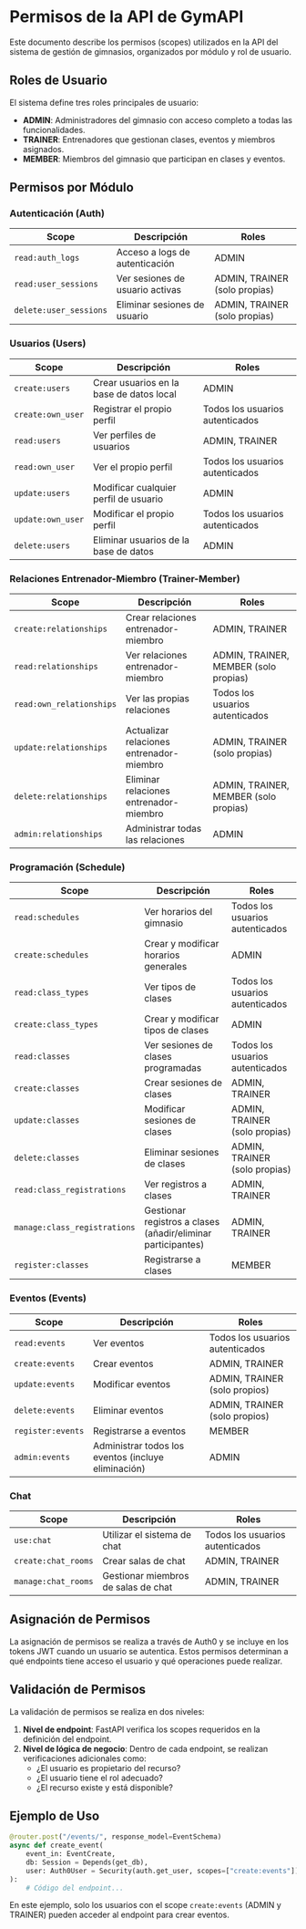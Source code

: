 # Permisos de la API de GymAPI

Este documento describe los permisos (scopes) utilizados en la API del sistema de gestión de gimnasios, organizados por módulo y rol de usuario.

## Roles de Usuario

El sistema define tres roles principales de usuario:

- **ADMIN**: Administradores del gimnasio con acceso completo a todas las funcionalidades.
- **TRAINER**: Entrenadores que gestionan clases, eventos y miembros asignados.
- **MEMBER**: Miembros del gimnasio que participan en clases y eventos.

## Permisos por Módulo

### Autenticación (Auth)

| Scope | Descripción | Roles |
|-------|-------------|-------|
| `read:auth_logs` | Acceso a logs de autenticación | ADMIN |
| `read:user_sessions` | Ver sesiones de usuario activas | ADMIN, TRAINER (solo propias) |
| `delete:user_sessions` | Eliminar sesiones de usuario | ADMIN, TRAINER (solo propias) |

### Usuarios (Users)

| Scope | Descripción | Roles |
|-------|-------------|-------|
| `create:users` | Crear usuarios en la base de datos local | ADMIN |
| `create:own_user` | Registrar el propio perfil | Todos los usuarios autenticados |
| `read:users` | Ver perfiles de usuarios | ADMIN, TRAINER |
| `read:own_user` | Ver el propio perfil | Todos los usuarios autenticados |
| `update:users` | Modificar cualquier perfil de usuario | ADMIN |
| `update:own_user` | Modificar el propio perfil | Todos los usuarios autenticados |
| `delete:users` | Eliminar usuarios de la base de datos | ADMIN |

### Relaciones Entrenador-Miembro (Trainer-Member)

| Scope | Descripción | Roles |
|-------|-------------|-------|
| `create:relationships` | Crear relaciones entrenador-miembro | ADMIN, TRAINER |
| `read:relationships` | Ver relaciones entrenador-miembro | ADMIN, TRAINER, MEMBER (solo propias) |
| `read:own_relationships` | Ver las propias relaciones | Todos los usuarios autenticados |
| `update:relationships` | Actualizar relaciones entrenador-miembro | ADMIN, TRAINER (solo propias) |
| `delete:relationships` | Eliminar relaciones entrenador-miembro | ADMIN, TRAINER, MEMBER (solo propias) |
| `admin:relationships` | Administrar todas las relaciones | ADMIN |

### Programación (Schedule)

| Scope | Descripción | Roles |
|-------|-------------|-------|
| `read:schedules` | Ver horarios del gimnasio | Todos los usuarios autenticados |
| `create:schedules` | Crear y modificar horarios generales | ADMIN |
| `read:class_types` | Ver tipos de clases | Todos los usuarios autenticados |
| `create:class_types` | Crear y modificar tipos de clases | ADMIN |
| `read:classes` | Ver sesiones de clases programadas | Todos los usuarios autenticados |
| `create:classes` | Crear sesiones de clases | ADMIN, TRAINER |
| `update:classes` | Modificar sesiones de clases | ADMIN, TRAINER (solo propias) |
| `delete:classes` | Eliminar sesiones de clases | ADMIN, TRAINER (solo propias) |
| `read:class_registrations` | Ver registros a clases | ADMIN, TRAINER |
| `manage:class_registrations` | Gestionar registros a clases (añadir/eliminar participantes) | ADMIN, TRAINER |
| `register:classes` | Registrarse a clases | MEMBER |

### Eventos (Events)

| Scope | Descripción | Roles |
|-------|-------------|-------|
| `read:events` | Ver eventos | Todos los usuarios autenticados |
| `create:events` | Crear eventos | ADMIN, TRAINER |
| `update:events` | Modificar eventos | ADMIN, TRAINER (solo propios) |
| `delete:events` | Eliminar eventos | ADMIN, TRAINER (solo propios) |
| `register:events` | Registrarse a eventos | MEMBER |
| `admin:events` | Administrar todos los eventos (incluye eliminación) | ADMIN |

### Chat

| Scope | Descripción | Roles |
|-------|-------------|-------|
| `use:chat` | Utilizar el sistema de chat | Todos los usuarios autenticados |
| `create:chat_rooms` | Crear salas de chat | ADMIN, TRAINER |
| `manage:chat_rooms` | Gestionar miembros de salas de chat | ADMIN, TRAINER |

## Asignación de Permisos

La asignación de permisos se realiza a través de Auth0 y se incluye en los tokens JWT cuando un usuario se autentica. Estos permisos determinan a qué endpoints tiene acceso el usuario y qué operaciones puede realizar.

## Validación de Permisos

La validación de permisos se realiza en dos niveles:

1. **Nivel de endpoint**: FastAPI verifica los scopes requeridos en la definición del endpoint.
2. **Nivel de lógica de negocio**: Dentro de cada endpoint, se realizan verificaciones adicionales como:
   - ¿El usuario es propietario del recurso?
   - ¿El usuario tiene el rol adecuado?
   - ¿El recurso existe y está disponible?

## Ejemplo de Uso

```python
@router.post("/events/", response_model=EventSchema)
async def create_event(
    event_in: EventCreate,
    db: Session = Depends(get_db),
    user: Auth0User = Security(auth.get_user, scopes=["create:events"]),
):
    # Código del endpoint...
```

En este ejemplo, solo los usuarios con el scope `create:events` (ADMIN y TRAINER) pueden acceder al endpoint para crear eventos. 
